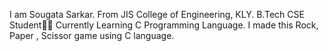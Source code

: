 I am Sougata Sarkar.
From JIS College of Engineering, KLY.
B.Tech CSE Student🧑‍🎓
Currently Learning C Programming Language.
I made this Rock, Paper , Scissor game using C language.
